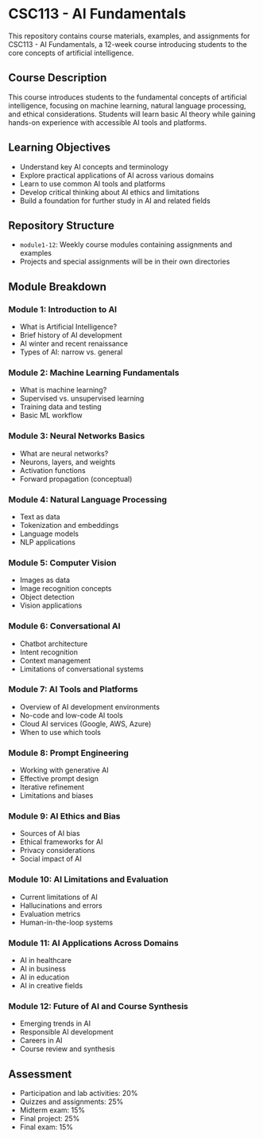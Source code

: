 # CSC113 - AI Fundamentals

This repository contains course materials, examples, and assignments for CSC113 - AI Fundamentals, a 12-week course introducing students to the core concepts of artificial intelligence.

## Course Description
This course introduces students to the fundamental concepts of artificial intelligence, focusing on machine learning, natural language processing, and ethical considerations. Students will learn basic AI theory while gaining hands-on experience with accessible AI tools and platforms.

## Learning Objectives
- Understand key AI concepts and terminology
- Explore practical applications of AI across various domains
- Learn to use common AI tools and platforms
- Develop critical thinking about AI ethics and limitations
- Build a foundation for further study in AI and related fields

## Repository Structure
- `module1-12`: Weekly course modules containing assignments and examples
- Projects and special assignments will be in their own directories

## Module Breakdown

### Module 1: Introduction to AI
- What is Artificial Intelligence?
- Brief history of AI development
- AI winter and recent renaissance
- Types of AI: narrow vs. general

### Module 2: Machine Learning Fundamentals
- What is machine learning?
- Supervised vs. unsupervised learning
- Training data and testing
- Basic ML workflow

### Module 3: Neural Networks Basics
- What are neural networks?
- Neurons, layers, and weights
- Activation functions
- Forward propagation (conceptual)

### Module 4: Natural Language Processing
- Text as data
- Tokenization and embeddings
- Language models
- NLP applications

### Module 5: Computer Vision
- Images as data
- Image recognition concepts
- Object detection
- Vision applications

### Module 6: Conversational AI
- Chatbot architecture
- Intent recognition
- Context management
- Limitations of conversational systems

### Module 7: AI Tools and Platforms
- Overview of AI development environments
- No-code and low-code AI tools
- Cloud AI services (Google, AWS, Azure)
- When to use which tools

### Module 8: Prompt Engineering
- Working with generative AI
- Effective prompt design
- Iterative refinement
- Limitations and biases

### Module 9: AI Ethics and Bias
- Sources of AI bias
- Ethical frameworks for AI
- Privacy considerations
- Social impact of AI

### Module 10: AI Limitations and Evaluation
- Current limitations of AI
- Hallucinations and errors
- Evaluation metrics
- Human-in-the-loop systems

### Module 11: AI Applications Across Domains
- AI in healthcare
- AI in business
- AI in education
- AI in creative fields

### Module 12: Future of AI and Course Synthesis
- Emerging trends in AI
- Responsible AI development
- Careers in AI
- Course review and synthesis

## Assessment
- Participation and lab activities: 20%
- Quizzes and assignments: 25%
- Midterm exam: 15%
- Final project: 25%
- Final exam: 15%